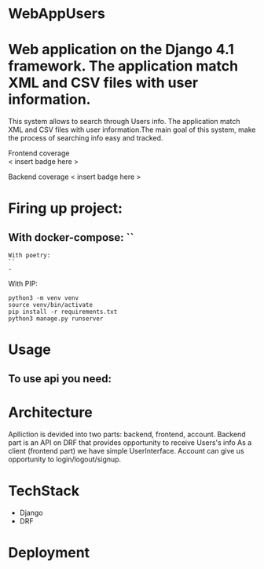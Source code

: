 # WebAppUsers
# Web application on the Django 4.1 framework. The application match XML and CSV files with user information.

This system allows to search through Users info. The application match XML and CSV files with user information.The main goal of this system, make the process of searching info easy and tracked.

Frontend coverage  
< insert badge here >

Backend coverage
< insert badge here >

# Firing up project:

With docker-compose:
``
- 
```
With poetry:
``
- 
```
With PIP:
```
python3 -m venv venv
source venv/bin/activate
pip install -r requirements.txt
python3 manage.py runserver
```
# Usage 
To use api you need:
- 

# Architecture

Aplliction is devided into two parts: backend, frontend, account. Backend part is an API on DRF that provides opportunity to receive Users's info
As a client (frontend part) we have simple UserInterface. Account can give us opportunity to login/logout/signup.


# TechStack 

- Django
- DRF

# Deployment

# 
